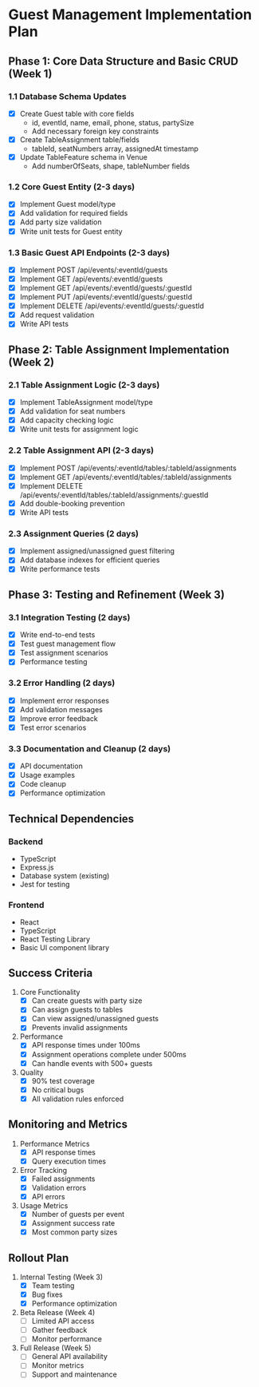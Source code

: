 # Guest Management Implementation Plan

## Phase 1: Core Data Structure and Basic CRUD (Week 1)

### 1.1 Database Schema Updates
- [x] Create Guest table with core fields
  - id, eventId, name, email, phone, status, partySize
  - Add necessary foreign key constraints
- [x] Create TableAssignment table/fields
  - tableId, seatNumbers array, assignedAt timestamp
- [x] Update TableFeature schema in Venue
  - Add numberOfSeats, shape, tableNumber fields

### 1.2 Core Guest Entity (2-3 days)
- [x] Implement Guest model/type
- [x] Add validation for required fields
- [x] Add party size validation
- [x] Write unit tests for Guest entity

### 1.3 Basic Guest API Endpoints (2-3 days)
- [x] Implement POST /api/events/:eventId/guests
- [x] Implement GET /api/events/:eventId/guests
- [x] Implement GET /api/events/:eventId/guests/:guestId
- [x] Implement PUT /api/events/:eventId/guests/:guestId
- [x] Implement DELETE /api/events/:eventId/guests/:guestId
- [x] Add request validation
- [x] Write API tests

## Phase 2: Table Assignment Implementation (Week 2)

### 2.1 Table Assignment Logic (2-3 days)
- [x] Implement TableAssignment model/type
- [x] Add validation for seat numbers
- [x] Add capacity checking logic
- [x] Write unit tests for assignment logic

### 2.2 Table Assignment API (2-3 days)
- [x] Implement POST /api/events/:eventId/tables/:tableId/assignments
- [x] Implement GET /api/events/:eventId/tables/:tableId/assignments
- [x] Implement DELETE /api/events/:eventId/tables/:tableId/assignments/:guestId
- [x] Add double-booking prevention
- [x] Write API tests

### 2.3 Assignment Queries (2 days)
- [x] Implement assigned/unassigned guest filtering
- [x] Add database indexes for efficient queries
- [x] Write performance tests

## Phase 3: Testing and Refinement (Week 3)

### 3.1 Integration Testing (2 days)
- [x] Write end-to-end tests
- [x] Test guest management flow
- [x] Test assignment scenarios
- [x] Performance testing

### 3.2 Error Handling (2 days)
- [x] Implement error responses
- [x] Add validation messages
- [x] Improve error feedback
- [x] Test error scenarios

### 3.3 Documentation and Cleanup (2 days)
- [x] API documentation
- [x] Usage examples
- [x] Code cleanup
- [x] Performance optimization

## Technical Dependencies

### Backend
- TypeScript
- Express.js
- Database system (existing)
- Jest for testing

### Frontend
- React
- TypeScript
- React Testing Library
- Basic UI component library

## Success Criteria

1. Core Functionality
   - [x] Can create guests with party size
   - [x] Can assign guests to tables
   - [x] Can view assigned/unassigned guests
   - [x] Prevents invalid assignments

2. Performance
   - [x] API response times under 100ms
   - [x] Assignment operations complete under 500ms
   - [x] Can handle events with 500+ guests

3. Quality
   - [x] 90% test coverage
   - [x] No critical bugs
   - [x] All validation rules enforced

## Monitoring and Metrics

1. Performance Metrics
   - [x] API response times
   - [x] Query execution times

2. Error Tracking
   - [x] Failed assignments
   - [x] Validation errors
   - [x] API errors

3. Usage Metrics
   - [x] Number of guests per event
   - [x] Assignment success rate
   - [x] Most common party sizes

## Rollout Plan

1. Internal Testing (Week 3)
   - [x] Team testing
   - [x] Bug fixes
   - [x] Performance optimization

2. Beta Release (Week 4)
   - [ ] Limited API access
   - [ ] Gather feedback
   - [ ] Monitor performance

3. Full Release (Week 5)
   - [ ] General API availability
   - [ ] Monitor metrics
   - [ ] Support and maintenance 